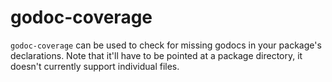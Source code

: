 # godoc-coverage

`godoc-coverage` can be used to check for missing godocs in your package's declarations. Note that it'll have to be pointed at a package directory, it doesn't currently support individual files.
